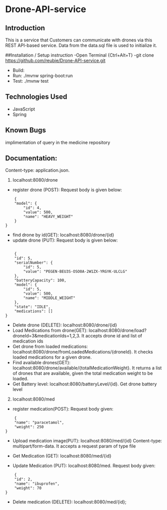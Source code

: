 # Drone-API-service

## Introduction

This is a service that Customers can communicate with drones via this REST API-based service.
Data from the data.sql file is used to initialize it.


##Installation / Setup instruction
-Open Terminal {Ctrl+Alt+T}
-git clone https://github.com/reubie/Drone-API-service.git
- Build:
- Run: ./mvnw spring-boot:run
- Test: ./mvnw test

## Technologies Used

- JavaScript
- Spring

## Known Bugs

implimentation of query in the medicine repository

## Documentation:

Content-type: application.json.


1. localhost:8080/drone
- register drone (POST): Request body is given below:
```
    {
    "model": {
        "id": 4,
        "value": 500,
        "name": "HEAVY_WEIGHT"
    }
}
```
- find drone by id(GET): localhost:8080/drone/{id}
- update drone (PUT): Request body is given below:
```

    {
    "id": 5,
    "serialNumber": {
        "id": 5,
        "value": "PEGEN-BEU3S-OSO0A-2W1ZX-YRGYK-ULCLG"
    },
    "batteryCapacity": 100,
    "model": {
        "id": 5,
        "value": 500,
        "name": "MIDDLE_WEIGHT"
    },
    "state": "IDLE",
    "medications": []
}

```
- Delete drone (DELETE): localhost:8080/drone/{id}
- Load Medications from drone(GET): localhost:8080/drone/load?droneId=3&medicationIds=1,2,3. It accepts drone id and list of medication ids
- Get drone from loaded medications: localhost:8080/drone/fromLoadedMedications/{droneId}. It checks loaded medications for a given drone.
- Find available drones(GET): localhost:8080/drone/available/{totalMedicationWeight}. It returns a list of drones that are available, given the total medication weight to be loaded.
- Get Battery level: localhost:8080/batteryLevel/{id}. Get drone battery level

2. localhost:8080/med
- register medication(POST): Request body given:
```
    {
    "name": "paracetamol",
    "weight": 250
}
```
- Upload medication image(PUT): localhost:8080/med/{id}
  Content-type: multipart/form-data. It accepts a request param of type file

- Get Medication (GET): localhost:8080/med/{id}
- Update Medication (PUT): localhost:8080/med. Request body given:
```
    {
    "id": 2,
    "name": "ibuprofen",
    "weight": 70
}
```
- Delete medication (DELETE): localhost:8080/med/{id};


